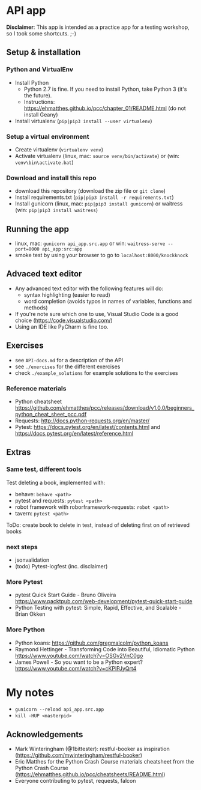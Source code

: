 # API app

**Disclaimer**: 
This app is intended as a practice app for a testing workshop, so I took some shortcuts. ;-)


## Setup & installation

### Python and VirtualEnv
- Install Python
    - Python 2.7 is fine. If you need to install Python, take Python 3 (it's the future).
    - Instructions: https://ehmatthes.github.io/pcc/chapter_01/README.html (do not install Geany)
- Install virtualenv (`pip|pip3 install --user virtualenv`)

### Setup a virtual environment
- Create virtualenv (`virtualenv venv`)
- Activate virtualenv (linux, mac: `source venv/bin/activate`) or (win: `venv\bin\activate.bat`)

### Download and install this repo
- download this repository (download the zip file or `git clone`)
- Install requirements.txt (`pip|pip3 install -r requirements.txt`)
- Install gunicorn (linux, mac: `pip|pip3 install gunicorn`) or waitress (win: `pip|pip3 install waitress`)

## Running the app
- linux, mac: `gunicorn api_app.src.app` or win: `waitress-serve --port=8000 api_app:src:app`
- smoke test by using your browser to go to `localhost:8000/knockknock` 

## Advaced text editor
- Any advanced text editor with the following features will do:
    - syntax highlighting (easier to read)
    - word completion (avoids typos in names of variables, functions and methods)
- If you're note sure which one to use, Visual Studio Code is a good choice (https://code.visualstudio.com/)
- Using an IDE like PyCharm is fine too.


## Exercises
- see `API-docs.md` for a description of the API
- see `./exercises` for the different exercises
- check `./example_solutions` for example solutions to the exercises

### Reference materials
- Python cheatsheet https://github.com/ehmatthes/pcc/releases/download/v1.0.0/beginners_python_cheat_sheet_pcc.pdf
- Requests: http://docs.python-requests.org/en/master/
- Pytest: https://docs.pytest.org/en/latest/contents.html and https://docs.pytest.org/en/latest/reference.html



## Extras

### Same test, different tools
Test deleting a book, implemented with:
- behave: `behave <path>`
- pytest and requests: `pytest <path>`
- robot framework with roborframework-requests: `robot <path>`
- tavern: `pytest <path>`

ToDo: create book to delete in test, instead of deleting first on of retrieved books


### next steps
- jsonvalidation
- (todo) Pytest-logfest (inc. disclaimer)

### More Pytest
- pytest Quick Start Guide - Bruno Oliveira https://www.packtpub.com/web-development/pytest-quick-start-guide
- Python Testing with pytest: Simple, Rapid, Effective, and Scalable - Brian Okken

### More Python
- Python koans: https://github.com/gregmalcolm/python_koans
- Raymond Hettinger - Transforming Code into Beautiful, Idiomatic Python https://www.youtube.com/watch?v=OSGv2VnC0go
- James Powell - So you want to be a Python expert? https://www.youtube.com/watch?v=cKPlPJyQrt4



# My notes
- `gunicorn --reload api_app.src.app`
- `kill -HUP <masterpid>`



## Acknowledgements
- Mark Winteringham (@1bittester): restful-booker as inspiration (https://github.com/mwinteringham/restful-booker)
- Eric Matthes for the Python Crash Course materials cheatsheet from the Python Crash Course (https://ehmatthes.github.io/pcc/cheatsheets/README.html)
- Everyone contributing to pytest, requests, falcon
